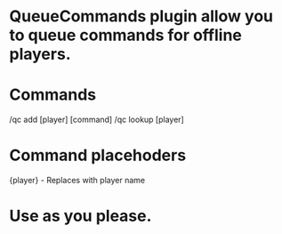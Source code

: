 # QueueCommands plugin allow you to queue commands for offline players.

# Commands
/qc add [player] [command]
/qc lookup [player]

# Command placehoders
{player} - Replaces with player name



# Use as you please.
